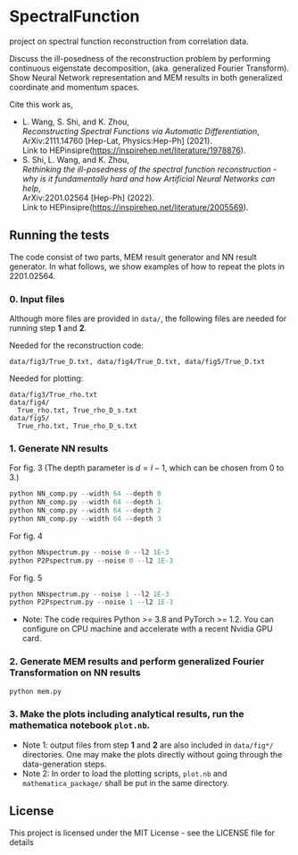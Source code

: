 # SpectralFunction
project on spectral function reconstruction from correlation data.

Discuss the ill-posedness of the reconstruction problem by performing continuous eigenstate decomposition, (aka. generalized Fourier Transform).
Show Neural Network representation and MEM results in both generalized coordinate and momentum spaces.

Cite this work as,<br>
* L. Wang, S. Shi, and K. Zhou, <br>
*Reconstructing Spectral Functions via Automatic Differentiation*,<br>
ArXiv:2111.14760 [Hep-Lat, Physics:Hep-Ph] (2021). <br>
Link to HEPinsipre(https://inspirehep.net/literature/1978876).<br>
* S. Shi, L. Wang, and K. Zhou, <br>
*Rethinking the ill-posedness of the spectral function reconstruction - why is it fundamentally hard and how Artificial Neural Networks can help*, <br>
ArXiv:2201.02564 [Hep-Ph] (2022). <br>
Link to HEPinsipre(https://inspirehep.net/literature/2005569).

## Running the tests

The code consist of two parts, MEM result generator and NN result generator. In what follows, we show examples of how to repeat the plots in 2201.02564.

### 0. Input files

Although more files are provided in ```data/```, the following files are needed for running step **1** and **2**.

Needed for the reconstruction code:
```
data/fig3/True_D.txt, data/fig4/True_D.txt, data/fig5/True_D.txt
```
Needed for plotting: 
```
data/fig3/True_rho.txt
data/fig4/
  True_rho.txt, True_rho_D_s.txt
data/fig5/
  True_rho.txt, True_rho_D_s.txt
```

### 1. Generate NN results
For fig. 3 (The depth parameter is $d = l-1$, which can be chosen from 0 to 3.)
```python
python NN_comp.py --width 64 --depth 0
python NN_comp.py --width 64 --depth 1
python NN_comp.py --width 64 --depth 2
python NN_comp.py --width 64 --depth 3
```
For fig. 4
```python
python NNspectrum.py --noise 0 --l2 1E-3
python P2Pspectrum.py --noise 0 --l2 1E-3
```
For fig. 5
```python
python NNspectrum.py --noise 1 --l2 1E-3
python P2Pspectrum.py --noise 1 --l2 1E-3
```

* Note: The code requires Python >= 3.8 and PyTorch >= 1.2. You can configure on CPU machine and accelerate with a recent Nvidia GPU card. 

### 2. Generate MEM results and perform generalized Fourier Transformation on NN results

```python
python mem.py
```

### 3. Make the plots including analytical results, run the mathematica notebook ```plot.nb```.

* Note 1: output files from step **1** and **2** are also included in ```data/fig*/``` directories. One may make the plots directly without going through the data-generation steps.
* Note 2: In order to load the plotting scripts, ```plot.nb``` and ```mathematica_package/``` shall be put in the same directory.


## License

This project is licensed under the MIT License - see the LICENSE file for details

